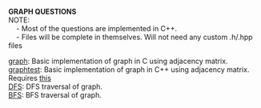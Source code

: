 <b> GRAPH QUESTIONS </b>  
NOTE:  
&nbsp;&nbsp;&nbsp;&nbsp;- Most of the questions are implemented in C++.  
&nbsp;&nbsp;&nbsp;&nbsp;- Files will be complete in themselves. Will not need any custom .h/.hpp files  

[graph](graph.c): Basic implementation of graph in C using adjacency matrix.  
[graphtest](graphtest.cpp): Basic implementation of graph in C++ using adjacency matrix. Requires [this](graph.hpp)  
[DFS](DFS.cpp): DFS traversal of graph.  
[BFS](BFS.cpp): BFS traversal of graph.  
